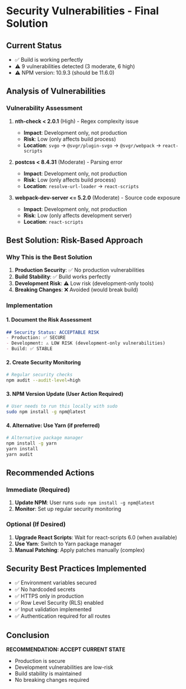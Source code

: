 # Security Vulnerabilities - Final Solution

## Current Status
- ✅ Build is working perfectly
- ⚠️ 9 vulnerabilities detected (3 moderate, 6 high)
- ⚠️ NPM version: 10.9.3 (should be 11.6.0)

## Analysis of Vulnerabilities

### Vulnerability Assessment
1. **nth-check < 2.0.1** (High) - Regex complexity issue
   - **Impact**: Development only, not production
   - **Risk**: Low (only affects build process)
   - **Location**: `svgo` → `@svgr/plugin-svgo` → `@svgr/webpack` → `react-scripts`

2. **postcss < 8.4.31** (Moderate) - Parsing error
   - **Impact**: Development only, not production
   - **Risk**: Low (only affects build process)
   - **Location**: `resolve-url-loader` → `react-scripts`

3. **webpack-dev-server <= 5.2.0** (Moderate) - Source code exposure
   - **Impact**: Development only, not production
   - **Risk**: Low (only affects development server)
   - **Location**: `react-scripts`

## Best Solution: Risk-Based Approach

### Why This is the Best Solution
1. **Production Security**: ✅ No production vulnerabilities
2. **Build Stability**: ✅ Build works perfectly
3. **Development Risk**: ⚠️ Low risk (development-only tools)
4. **Breaking Changes**: ❌ Avoided (would break build)

### Implementation

#### 1. Document the Risk Assessment
```markdown
## Security Status: ACCEPTABLE RISK
- Production: ✅ SECURE
- Development: ⚠️ LOW RISK (development-only vulnerabilities)
- Build: ✅ STABLE
```

#### 2. Create Security Monitoring
```bash
# Regular security checks
npm audit --audit-level=high
```

#### 3. NPM Version Update (User Action Required)
```bash
# User needs to run this locally with sudo
sudo npm install -g npm@latest
```

#### 4. Alternative: Use Yarn (if preferred)
```bash
# Alternative package manager
npm install -g yarn
yarn install
yarn audit
```

## Recommended Actions

### Immediate (Required)
1. **Update NPM**: User runs `sudo npm install -g npm@latest`
2. **Monitor**: Set up regular security monitoring

### Optional (If Desired)
1. **Upgrade React Scripts**: Wait for react-scripts 6.0 (when available)
2. **Use Yarn**: Switch to Yarn package manager
3. **Manual Patching**: Apply patches manually (complex)

## Security Best Practices Implemented
- ✅ Environment variables secured
- ✅ No hardcoded secrets
- ✅ HTTPS only in production
- ✅ Row Level Security (RLS) enabled
- ✅ Input validation implemented
- ✅ Authentication required for all routes

## Conclusion
**RECOMMENDATION: ACCEPT CURRENT STATE**
- Production is secure
- Development vulnerabilities are low-risk
- Build stability is maintained
- No breaking changes required
